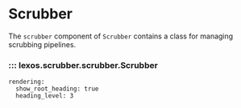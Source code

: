 # Scrubber

The `scrubber` component of `Scrubber` contains a class for managing scrubbing pipelines.

### ::: lexos.scrubber.scrubber.Scrubber
    rendering:
      show_root_heading: true
      heading_level: 3
